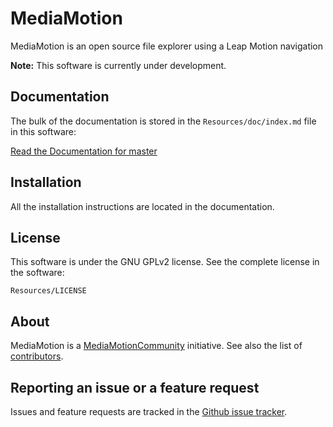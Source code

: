 MediaMotion
=============

MediaMotion is an open source file explorer using a Leap Motion navigation

**Note:** This software is currently under development.

Documentation
-------------

The bulk of the documentation is stored in the `Resources/doc/index.md` file in this software:

[Read the Documentation for master](https://github.com/MediaMotionCommunity/MediaMotion/blob/master/Resources/doc/index.md)

Installation
------------

All the installation instructions are located in the documentation.

License
-------

This software is under the GNU GPLv2 license. See the complete license in the software:

    Resources/LICENSE

About
-----

MediaMotion is a [MediaMotionCommunity](https://github.com/MediaMotionCommunity) initiative.
See also the list of [contributors](https://github.com/MediaMotionCommunity/MediaMotion/contributors).

Reporting an issue or a feature request
---------------------------------------

Issues and feature requests are tracked in the [Github issue tracker](https://github.com/MediaMotionCommunity/MediaMotion/issues).
